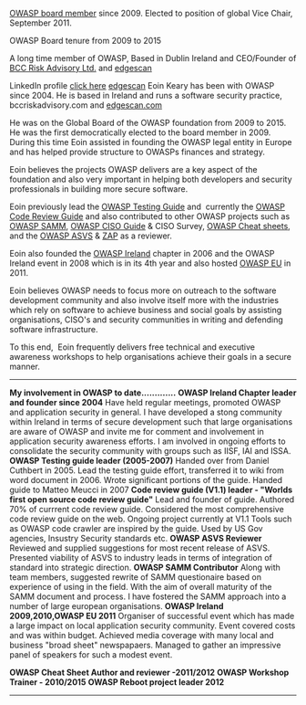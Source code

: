 [OWASP board member](OWASP_Board_History "wikilink") since 2009. Elected
to position of global Vice Chair, September 2011.

OWASP Board tenure from 2009 to 2015

A long time member of OWASP, Based in Dublin Ireland and CEO/Founder of
[BCC Risk Advisory Ltd.](http://www.bccriskadvisory.com) and
[edgescan](https://www.edgescan.com)

LinkedIn profile [click here](http://www.linkedin.com/in/eoinkeary)
[edgescan](https://www.edgescan.com)
Eoin Keary has been with OWASP since 2004. He is based in Ireland and
runs a software security practice, bccriskadvisory.com and
[edgescan.com](https://www.edgescan.com)

He was on the Global Board of the OWASP foundation from 2009 to 2015. He
was the first democratically elected to the board member in 2009. During
this time Eoin assisted in founding the OWASP legal entity in Europe and
has helped provide structure to OWASPs finances and strategy.

Eoin believes the projects OWASP delivers are a key aspect of the
foundation and also very important in helping both developers and
security professionals in building more secure software.

Eoin previously lead the [OWASP Testing
Guide](OWASP_Testing_Project "wikilink") and  currently the [OWASP Code
Review Guide](OWASP_Code_Review_Guide_Table_of_Contents "wikilink") and
also contributed to other OWASP projects such as [OWASP
SAMM](OWASP_SAMM_Project "wikilink"), [OWASP CISO
Guide](OWASP_CISO_Guide "wikilink") & CISO Survey, [OWASP Cheat
sheets](OWASP_Cheat_sheets "wikilink"), and the [OWASP
ASVS](OWASP_ASVS_Assessment_tool "wikilink") &
[ZAP](OWASP_Zed_Attack_Proxy_Project "wikilink") as a reviewer.

Eoin also founded the [OWASP
Ireland](OWASP_Ireland_AppSec_2009_Conference "wikilink") chapter in
2006 and the OWASP Ireland event in 2008 which is in its 4th year and
also hosted [OWASP EU](OWASP_EU "wikilink") in 2011.

Eoin believes OWASP needs to focus more on outreach to the software
development community and also involve itself more with the industries
which rely on software to achieve business and social goals by assisting
organisations, CISO's and security communities in writing and defending
software infrastructure.

To this end,  Eoin frequently delivers free technical and executive
awareness workshops to help organisations achieve their goals in a
secure manner.

-----

**My involvement in OWASP to date.............**
**OWASP Ireland Chapter leader and founder since 2004**
Have held regular meetings, promoted OWASP and application security in
general.
I have developed a stong community within Ireland in terms of secure
development such that large organisations are aware of OWASP and invite
me for comment and involvement in application security awareness
efforts. I am involved in ongoing efforts to consolidate the security
community with groups such as IISF, IAI and ISSA.
**OWASP Testing guide leader (2005-2007)**
Handed over from Daniel Cuthbert in 2005.
Lead the testing guide effort, transferred it to wiki from word document
in 2006.
Wrote significant portions of the guide.
Handed guide to Matteo Meucci in 2007
**Code review guide (V1.1) leader - "Worlds first open source code
review guide"**
Lead and founder of guide.
Authored 70% of currrent code review guide.
Considered the most comprehensive code review guide on the web.
Ongoing project currently at V1.1
Tools such as OWASP code crawler are inspired by the guide.
Used by US Gov agencies, Insustry Security standards etc.
**OWASP ASVS Reviewer**
Reviewed and supplied suggestions for most recent release of ASVS.
Presented viability of ASVS to industry leads in terms of integration of
standard into strategic direction.
**OWASP SAMM Contributor**
Along with team members, suggested rewrite of SAMM questionaire based on
experience of using in the field.
With the aim of overall maturity of the SAMM document and process.
I have fostered the SAMM approach into a number of large european
organisations.
**OWASP Ireland 2009,2010,OWASP EU 2011**
Organiser of successful event which has made a large impact on local
application security community.
Event covered costs and was within budget.
Achieved media coverage with many local and business "broad sheet"
newspapaers.
Managed to gather an impressive panel of speakers for such a modest
event.

**OWASP Cheat Sheet Author and reviewer -2011/2012**
**OWASP Workshop Trainer - 2010/2015**
**OWASP Reboot project leader 2012**


-----